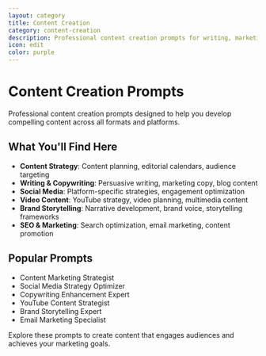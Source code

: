 ```yaml
---
layout: category
title: Content Creation
category: content-creation
description: Professional content creation prompts for writing, marketing, social media, video content, and brand storytelling.
icon: edit
color: purple
---
```


# Content Creation Prompts

Professional content creation prompts designed to help you develop compelling content across all formats and platforms.

## What You'll Find Here

- **Content Strategy**: Content planning, editorial calendars, audience targeting
- **Writing & Copywriting**: Persuasive writing, marketing copy, blog content
- **Social Media**: Platform-specific strategies, engagement optimization
- **Video Content**: YouTube strategy, video planning, multimedia content
- **Brand Storytelling**: Narrative development, brand voice, storytelling frameworks
- **SEO & Marketing**: Search optimization, email marketing, content promotion

## Popular Prompts

- Content Marketing Strategist
- Social Media Strategy Optimizer
- Copywriting Enhancement Expert
- YouTube Content Strategist
- Brand Storytelling Expert
- Email Marketing Specialist

Explore these prompts to create content that engages audiences and achieves your marketing goals.
